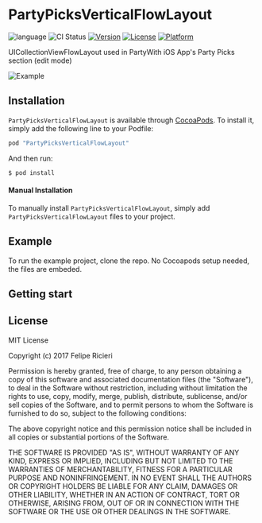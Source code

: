 # PartyPicksVerticalFlowLayout
![language](https://img.shields.io/badge/Language-%20Swift%20-orange.svg)
![CI Status](https://img.shields.io/badge/build-passing-brightgreen.svg)
[![Version](https://img.shields.io/cocoapods/v/PartyPicksVerticalFlowLayout.svg?style=flat)](http://cocoapods.org/pods/PartyPicksVerticalFlowLayout)
[![License](https://img.shields.io/cocoapods/l/PartyPicksVerticalFlowLayout.svg?style=flat)](http://cocoapods.org/pods/PartyPicksVerticalFlowLayout)
[![Platform](https://img.shields.io/cocoapods/p/PartyPicksVerticalFlowLayout.svg?style=flat)](http://cocoapods.org/pods/PartyPicksVerticalFlowLayout)

UICollectionViewFlowLayout used in PartyWith iOS App's Party Picks section (edit mode)

<img src="http://felipe.ricieri.me/pods/partypicksverticalflowlayout.png" alt="Example">

## Installation

`PartyPicksVerticalFlowLayout` is available through [CocoaPods](http://cocoapods.org). To install it, simply add the following line to your Podfile:

```swift
pod "PartyPicksVerticalFlowLayout"
```

And then run:

`$ pod install`

#### Manual Installation

To manually install `PartyPicksVerticalFlowLayout`, simply add `PartyPicksVerticalFlowLayout` files to your project.

## Example

To run the example project, clone the repo. No Cocoapods setup needed, the files are embeded.

## Getting start


## License

MIT License

Copyright (c) 2017 Felipe Ricieri

Permission is hereby granted, free of charge, to any person obtaining a copy
of this software and associated documentation files (the "Software"), to deal
in the Software without restriction, including without limitation the rights
to use, copy, modify, merge, publish, distribute, sublicense, and/or sell
copies of the Software, and to permit persons to whom the Software is
furnished to do so, subject to the following conditions:

The above copyright notice and this permission notice shall be included in all
copies or substantial portions of the Software.

THE SOFTWARE IS PROVIDED "AS IS", WITHOUT WARRANTY OF ANY KIND, EXPRESS OR
IMPLIED, INCLUDING BUT NOT LIMITED TO THE WARRANTIES OF MERCHANTABILITY,
FITNESS FOR A PARTICULAR PURPOSE AND NONINFRINGEMENT. IN NO EVENT SHALL THE
AUTHORS OR COPYRIGHT HOLDERS BE LIABLE FOR ANY CLAIM, DAMAGES OR OTHER
LIABILITY, WHETHER IN AN ACTION OF CONTRACT, TORT OR OTHERWISE, ARISING FROM,
OUT OF OR IN CONNECTION WITH THE SOFTWARE OR THE USE OR OTHER DEALINGS IN THE
SOFTWARE.

